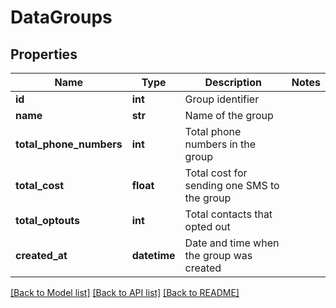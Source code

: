 # DataGroups


## Properties
Name | Type | Description | Notes
------------ | ------------- | ------------- | -------------
**id** | **int** | Group identifier | 
**name** | **str** | Name of the group | 
**total_phone_numbers** | **int** | Total phone numbers in the group | 
**total_cost** | **float** | Total cost for sending one SMS to the group | 
**total_optouts** | **int** | Total contacts that opted out | 
**created_at** | **datetime** | Date and time when the group was created | 


[[Back to Model list]](../../README.md#models) [[Back to API list]](../../README.md#available-methods) [[Back to README]](../../README.md)


